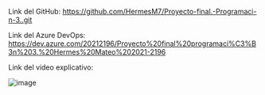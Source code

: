 Link del GitHub: https://github.com/HermesM7/Proyecto-final.-Programaci-n-3..git

Link del Azure DevOps: https://dev.azure.com/20212196/Proyecto%20final%20programaci%C3%B3n%203.%20Hermes%20Mateo%202021-2196

Link del video explicativo:

![image](https://github.com/HermesM7/Proyecto-final.-Programaci-n-3./assets/113647180/1906c6ef-5803-4b8a-bffe-5efecf5f005e)
